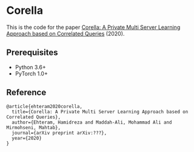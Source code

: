 # Corella
This is the code for the paper [Corella: A Private Multi Server Learning Approach based on Correlated Queries](http://??) (2020).

## Prerequisites
- Python 3.6+
- PyTorch 1.0+

## Reference 

```
@article{ehteram2020corella,
  title={Corella: A Private Multi Server Learning Approach based on Correlated Queries},
  author={Ehteram, Hamidreza and Maddah-Ali, Mohammad Ali and Mirmohseni, Mahtab},
  journal={arXiv preprint arXiv:???},
  year={2020}
}
```
